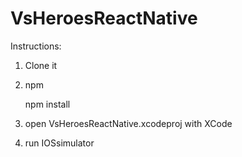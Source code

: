 # VsHeroesReactNative

Instructions:

1. Clone it
2. npm

    npm install
3. open VsHeroesReactNative.xcodeproj with XCode
4. run IOSsimulator

